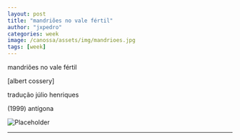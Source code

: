 ```yaml
---
layout: post
title: "mandriões no vale fértil"
author: "jxpedro"
categories: week
image: /canossa/assets/img/mandrioes.jpg
tags: [week]
---
```


<p>mandriões no vale fértil</p> 
<p>[albert cossery]</p> 
<p>tradução júlio henriques</p> 
<p>(1999) antígona</p>

![Placeholder](/canossa/assets/img/mandrioes.jpg)

<p></p>

<hr/>